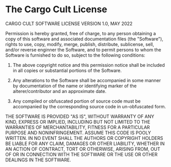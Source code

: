 # The Cargo Cult License
CARGO CULT SOFTWARE LICENSE
VERSION 1.0, MAY 2022

Permission is hereby granted, free of charge, to any person obtaining a copy
of this software and associated documentation files (the "Software"), rights
to use, copy, modify, merge, publish, distribute, sublicense, sell, and/or
reverse enginner the Software, and to permit persons to whom the Software is
furnished to do so, subject to the following conditions:

1. The above copyright notice and this permission notice shall be included in
all copies or substantial portions of the Software.

2. Any alterations to the Software shall be accompanied in some manner by
documentation of the name or identifying marker of the alterer/contributor
and an approximate date.

3. Any compiled or obfuscated portion of source code must be accompanied by the
corresponding source code in un-obfuscated form.

THE SOFTWARE IS PROVIDED "AS IS", WITHOUT WARRANTY OF ANY KIND, EXPRESS OR
IMPLIED, INCLUDING BUT NOT LIMITED TO THE WARRANTIES OF MERCHANTABILITY,
FITNESS FOR A PARTICULAR PURPOSE AND NONINFRINGEMENT. ASSUME THIS CODE IS POOLY
WRITTEN. IN NO EVENT SHALL THE AUTHORS OR COPYRIGHT HOLDERS BE LIABLE FOR ANY
CLAIM, DAMAGES OR OTHER LIABILITY, WHETHER IN AN ACTION OF CONTRACT, TORT OR
OTHERWISE, ARISING FROM, OUT OF OR IN CONNECTION WITH THE SOFTWARE OR THE USE OR
OTHER DEALINGS IN THE SOFTWARE.

